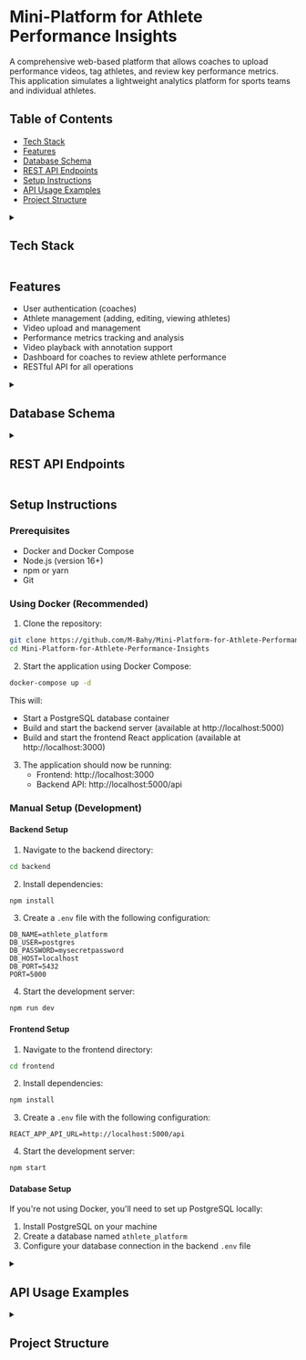 # Mini-Platform for Athlete Performance Insights

A comprehensive web-based platform that allows coaches to upload performance videos, tag athletes, and review key performance metrics. This application simulates a lightweight analytics platform for sports teams and individual athletes.

## Table of Contents
- [Tech Stack](#tech-stack)
- [Features](#features)
- [Database Schema](#database-schema)
- [REST API Endpoints](#rest-api-endpoints)
- [Setup Instructions](#setup-instructions)
- [API Usage Examples](#api-usage-examples)
- [Project Structure](#project-structure)

<details>
<summary><h2>Tech Stack</h2></summary>

### Backend
- **Node.js** with **Express** (v5.1.0) - Fast, unopinionated web framework for Node.js
- **TypeScript** (v5.8.3) - For type-safe code
- **Sequelize ORM** (v6.37.7) - For database operations and modeling
- **PostgreSQL** (v8.16.0) - Relational database for data storage
- **Multer** (v2.0.0) - For handling file uploads (video files)
- **get-video-duration** (v4.1.0) - For analyzing video metadata
- **node-cron** (v4.0.5) - For scheduling tasks
- **Docker** - For containerization and deployment

### Frontend
- **React** (v19.1.0) - JavaScript library for building user interfaces
- **TypeScript** (v4.9.5) - For type-safe code
- **Material UI** (v7.1.0) - React component library
- **React Router** (v7.6.0) - For navigation and routing
- **Axios** (v1.9.0) - For HTTP requests
- **date-fns** (v4.1.0) - For date manipulation
</details>

## Features

- User authentication (coaches) 
- Athlete management (adding, editing, viewing athletes)
- Video upload and management
- Performance metrics tracking and analysis
- Video playback with annotation support
- Dashboard for coaches to review athlete performance
- RESTful API for all operations

<details>
<summary><h2>Database Schema</h2></summary>

The application uses PostgreSQL with Sequelize ORM and consists of the following models:

### Athlete
```
id: Integer (Primary Key, Auto-increment)
name: String
sport: String
age: Integer
```

### Video
```
id: Integer (Primary Key, Auto-increment)
title: String
filePath: String
athleteId: Integer (Foreign Key -> Athlete.id)
notes: String (Optional)
duration: Float (in seconds)
fileSize: Integer (in bytes)
uploadDate: Date
mimeType: String
analysisStatus: String
createdAt: Date
updatedAt: Date
```

### Performance Metric
```
id: Integer (Primary Key, Auto-increment)
videoId: Integer (Foreign Key -> Video.id)
metricType: String (e.g., 'sprint_time', 'jump_height')
value: Float
timestamp: Integer (timestamp in seconds within the video)
notes: String (Optional)
createdAt: Date
updatedAt: Date
```
</details>

<details>
<summary><h2>REST API Endpoints</h2></summary>

### Athletes

| Method | Endpoint | Description |
|--------|----------|-------------|
| GET    | /api/athletes | Get all athletes |
| GET    | /api/athletes/:id | Get a specific athlete by ID |
| POST   | /api/athletes | Create a new athlete |
| PUT    | /api/athletes/:id | Update an athlete |
| DELETE | /api/athletes/:id | Delete an athlete |

### Videos

| Method | Endpoint | Description |
|--------|----------|-------------|
| GET    | /api/videos | Get all videos |
| GET    | /api/videos/:id | Get a specific video by ID |
| GET    | /api/videos/:id/stream | Stream a video |
| POST   | /api/videos | Upload a new video |
| PUT    | /api/videos/:id | Update video details |
| DELETE | /api/videos/:id | Delete a video |

### Performance Metrics

| Method | Endpoint | Description |
|--------|----------|-------------|
| GET    | /api/metrics/video/:videoId | Get metrics for a specific video |
| POST   | /api/metrics | Create a new performance metric |
| PUT    | /api/metrics/:id | Update a performance metric |
| DELETE | /api/metrics/:id | Delete a performance metric |
</details>

## Setup Instructions

### Prerequisites
- Docker and Docker Compose
- Node.js (version 16+)
- npm or yarn
- Git

### Using Docker (Recommended)

1. Clone the repository:
```bash
git clone https://github.com/M-Bahy/Mini-Platform-for-Athlete-Performance-Insights.git
cd Mini-Platform-for-Athlete-Performance-Insights
```

2. Start the application using Docker Compose:
```bash
docker-compose up -d
```

This will:
- Start a PostgreSQL database container
- Build and start the backend server (available at http://localhost:5000)
- Build and start the frontend React application (available at http://localhost:3000)

3. The application should now be running:
   - Frontend: http://localhost:3000
   - Backend API: http://localhost:5000/api

### Manual Setup (Development)

#### Backend Setup

1. Navigate to the backend directory:
```bash
cd backend
```

2. Install dependencies:
```bash
npm install
```

3. Create a `.env` file with the following configuration:
```
DB_NAME=athlete_platform
DB_USER=postgres
DB_PASSWORD=mysecretpassword
DB_HOST=localhost
DB_PORT=5432
PORT=5000
```

4. Start the development server:
```bash
npm run dev
```

#### Frontend Setup

1. Navigate to the frontend directory:
```bash
cd frontend
```

2. Install dependencies:
```bash
npm install
```

3. Create a `.env` file with the following configuration:
```
REACT_APP_API_URL=http://localhost:5000/api
```

4. Start the development server:
```bash
npm start
```

#### Database Setup

If you're not using Docker, you'll need to set up PostgreSQL locally:

1. Install PostgreSQL on your machine
2. Create a database named `athlete_platform`
3. Configure your database connection in the backend `.env` file

<details>
<summary><h2>API Usage Examples</h2></summary>

### Athletes API

#### Create an Athlete
```bash
curl -X POST http://localhost:5000/api/athletes \
  -H "Content-Type: application/json" \
  -d '{
    "name": "John Smith",
    "sport": "Swimming",
    "age": 22
  }'
```

#### Get All Athletes
```bash
curl http://localhost:5000/api/athletes
```

### Videos API

#### Upload a Video
```bash
curl -X POST http://localhost:5000/api/videos \
  -F "title=Freestyle Training" \
  -F "athleteId=1" \
  -F "notes=Technique analysis" \
  -F "video=@/path/to/video.mp4"
```

#### Get All Videos
```bash
curl http://localhost:5000/api/videos
```

### Performance Metrics API

#### Create a Performance Metric
```bash
curl -X POST http://localhost:5000/api/metrics \
  -H "Content-Type: application/json" \
  -d '{
    "videoId": 1,
    "metricType": "sprint_time",
    "value": 10.5,
    "timestamp": 45,
    "notes": "Great improvement"
  }'
```

#### Get Metrics for a Video
```bash
curl http://localhost:5000/api/metrics/video/1
```
</details>

<details>
<summary><h2>Project Structure</h2></summary>

```
├── backend/                 # Node.js Express backend
│   ├── src/
│   │   ├── config/          # Database and server configuration
│   │   ├── controllers/     # API controllers
│   │   ├── models/          # Sequelize models
│   │   ├── routes/          # API routes
│   │   ├── utils/           # Utility functions
│   │   └── index.ts         # Server entry point
│   ├── uploads/             # Video uploads storage
│   ├── Dockerfile
│   └── package.json
├── frontend/                # React frontend
│   ├── src/
│   │   ├── components/      # React components
│   │   ├── context/         # Context providers
│   │   ├── services/        # API services
│   │   ├── types/           # TypeScript types
│   │   └── App.tsx          # Main application component
│   ├── Dockerfile
│   └── package.json
├── docker-compose.yaml      # Docker Compose configuration
└── README.md                # Documentation
```
</details>
